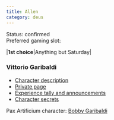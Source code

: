 ```yaml
---
title: Allen
category: deus
---
```

Status: confirmed
<br>Preferred gaming slot:

|__1st choice__|Anything but Saturday|

### Vittorio Garibaldi

* [Character description](char-public-allen)
* [Private page](char-private-allen)
* [Experience tally and announcements](announce-allen)
* [Character secrets](char-secrets-allen)

Pax Artificium character: [Bobby Garibaldi](/pax/pcs/bobby.html)

